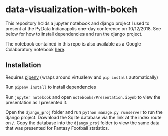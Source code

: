 # data-visualization-with-bokeh

This repository holds a jupyter notebook and django project I used to present at the PyData Indianapolis one-day conference on 10/12/2018. See below for how to install dependencies and run the django project.

The notebook contained in this repo is also available as a Google Colaboratory notebook [here](http://bit.ly/pydata-bokeh).

## Installation

Requires [pipenv](https://pipenv.readthedocs.io/en/latest/) (wraps around virtualenv and `pip install` automatically)

Run `pipenv install` to install dependencies

Run `jupyter notebook` and open `notebooks/Presentation.ipynb` to view the presentation as I presented it.

Open the `django_proj` folder and run `python manage.py runserver` to run the django project. Download the Sqlite database via the link at the index route on `/`. Copy the database into the `django_proj` folder to view the same data that was presented for Fantasy Football statistics. 
